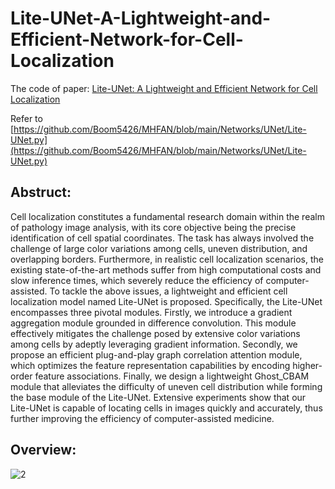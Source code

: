 # Lite-UNet-A-Lightweight-and-Efficient-Network-for-Cell-Localization
The code of paper: [Lite-UNet: A Lightweight and Efficient Network for Cell Localization](https://www.sciencedirect.com/science/article/pii/S0952197623018183#da1)


Refer to [https://github.com/Boom5426/MHFAN/blob/main/Networks/UNet/Lite-UNet.py](https://github.com/Boom5426/MHFAN/blob/main/Networks/UNet/Lite-UNet.py)

## Abstruct:
Cell localization constitutes a fundamental research domain within the realm of pathology image analysis, with its core objective being the precise identification of cell spatial coordinates. The task has always involved the challenge of large color variations among cells, uneven distribution, and overlapping borders. Furthermore, in realistic cell localization scenarios, the existing state-of-the-art methods suffer from high computational costs and slow inference times, which severely reduce the efficiency of computer-assisted. To tackle the above issues, a lightweight and efficient cell localization model named Lite-UNet is proposed. Specifically, the Lite-UNet encompasses three pivotal modules. Firstly, we introduce a gradient aggregation module grounded in difference convolution. This module effectively mitigates the challenge posed by extensive color variations among cells by adeptly leveraging gradient information. Secondly, we propose an efficient plug-and-play graph correlation attention module, which optimizes the feature representation capabilities by encoding higher-order feature associations. Finally, we design a lightweight Ghost\_CBAM module that alleviates the difficulty of uneven cell distribution while forming the base module of the Lite-UNet. Extensive experiments show that our Lite-UNet is capable of locating cells in images quickly and accurately, thus further improving the efficiency of computer-assisted medicine.

## Overview:
![2](https://github.com/Boli-trainee/Lite-UNet/assets/83391363/98ba6c91-267b-4ad3-8059-11b9e2096781)


